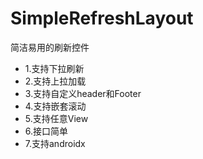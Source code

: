 # SimpleRefreshLayout

简洁易用的刷新控件

- 1.支持下拉刷新
- 2.支持上拉加载
- 3.支持自定义header和Footer
- 4.支持嵌套滚动
- 5.支持任意View
- 6.接口简单
- 7.支持androidx